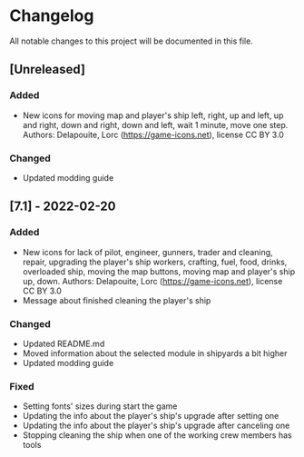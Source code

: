# Changelog
All notable changes to this project will be documented in this file.

## [Unreleased]

### Added
- New icons for moving map and player's ship left, right, up and left, up and
  right, down and right, down and left, wait 1 minute, move one step. Authors:
  Delapouite, Lorc (https://game-icons.net), license CC BY 3.0

### Changed
- Updated modding guide

## [7.1] - 2022-02-20

### Added
- New icons for lack of pilot, engineer, gunners, trader and cleaning, repair,
  upgrading the player's ship workers, crafting, fuel, food, drinks, overloaded
  ship, moving the map buttons, moving map and player's ship up, down. Authors:
  Delapouite, Lorc (https://game-icons.net), license CC BY 3.0
- Message about finished cleaning the player's ship

### Changed
- Updated README.md
- Moved information about the selected module in shipyards a bit higher
- Updated modding guide

### Fixed
- Setting fonts' sizes during start the game
- Updating the info about the player's ship's upgrade after setting one
- Updating the info about the player's ship's upgrade after canceling one
- Stopping cleaning the ship when one of the working crew members has tools
